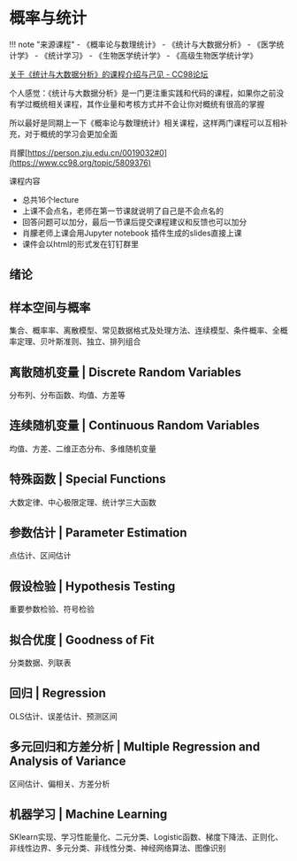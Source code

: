 # 概率与统计

!!! note "来源课程"
    - 《概率论与数理统计》
    - 《统计与大数据分析》
    - 《医学统计学》
    - 《统计学习》
    - 《生物医学统计学》
    - 《高级生物医学统计学》


[关于《统计与大数据分析》的课程介绍与己见 - CC98论坛](https://www.cc98.org/topic/5511629/1#1)

个人感觉：《统计与大数据分析》是一门更注重实践和代码的课程，如果你之前没有学过概统相关课程，其作业量和考核方式并不会让你对概统有很高的掌握

所以最好是同期上一下《概率论与数理统计》相关课程，这样两门课程可以互相补充，对于概统的学习会更加全面

肖朦[https://person.zju.edu.cn/0019032#0](https://www.cc98.org/topic/5809376)

课程内容

- 总共16个lecture
- 上课不会点名，老师在第一节课就说明了自己是不会点名的
- 回答问题可以加分，最后一节课后提交课程建议和反馈也可以加分
- 肖朦老师上课会用Jupyter notebook 插件生成的slides直接上课
- 课件会以html的形式发在钉钉群里



## 绪论



## 样本空间与概率

集合、概率率、离散模型、常见数据格式及处理方法、连续模型、条件概率、全概率定理、贝叶斯准则、独立、排列组合

## 离散随机变量 | Discrete Random Variables

分布列、分布函数、均值、方差等

## 连续随机变量 | Continuous Random Variables

均值、方差、二维正态分布、多维随机变量

## 特殊函数 | Special Functions

大数定律、中心极限定理、统计学三大函数

## 参数估计 | Parameter Estimation

点估计、区间估计

## 假设检验 | Hypothesis Testing

重要参数检验、符号检验

## 拟合优度 | Goodness of Fit

分类数据、列联表

## 回归 | Regression

OLS估计、误差估计、预测区间

## 多元回归和方差分析 | Multiple Regression and Analysis of Variance

区间估计、偏相关、方差分析

## 机器学习 | Machine Learning

SKlearn实现、学习性能量化、二元分类、Logistic函数、梯度下降法、正则化、非线性边界、多元分类、非线性分类、神经网络算法、图像识别